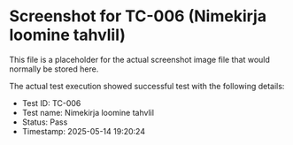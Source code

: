 # Screenshot for TC-006 (Nimekirja loomine tahvlil)

This file is a placeholder for the actual screenshot image file that would normally be stored here.

The actual test execution showed successful test with the following details:
- Test ID: TC-006
- Test name: Nimekirja loomine tahvlil
- Status: Pass
- Timestamp: 2025-05-14 19:20:24